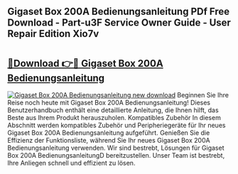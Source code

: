 ## Gigaset Box 200A Bedienungsanleitung PDf Free Download - Part-u3F Service Owner Guide - User Repair Edition Xio7v

# <h2><a href="http://df5vlgr.blite.top/?on=Gigaset+Box+200A+Bedienungsanleitung">🔗Download 👉🔴 Gigaset Box 200A Bedienungsanleitung</a></h2>

[![Gigaset Box 200A Bedienungsanleitung new download](https://i.imgur.com/lujVjoI.png)](http://df5vlgr.blite.top/?on=Gigaset+Box+200A+Bedienungsanleitung)
Beginnen Sie Ihre Reise noch heute mit Gigaset Box 200A Bedienungsanleitung! Dieses Benutzerhandbuch enthält eine detaillierte Anleitung, die Ihnen hilft, das Beste aus Ihrem Produkt herauszuholen. Kompatibles Zubehör In diesem Abschnitt werden kompatibles Zubehör und Peripheriegeräte für Ihr neues Gigaset Box 200A Bedienungsanleitung aufgeführt. Genießen Sie die Effizienz der Funktionsliste, während Sie Ihr neues Gigaset Box 200A Bedienungsanleitung verwenden. Wir sind bestrebt, Lösungen für Gigaset Box 200A BedienungsanleitungD bereitzustellen. Unser Team ist bestrebt, Ihre Anliegen schnell und effizient zu lösen.
